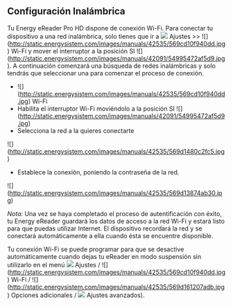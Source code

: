 ## Configuración Inalámbrica

Tu Energy eReader Pro HD dispone de conexión Wi-Fi. Para conectar tu dispositivo a una red inalámbrica, solo tienes que ir a ![](http://static.energysistem.com/images/manuals/42535/569d0d8721035.jpg) Ajustes >> ![] (http://static.energysistem.com/images/manuals/42535/569cd10f940dd.jpg) Wi-Fi y mover el interruptor a la posición SI ![] (http://static.energysistem.com/images/manuals/42091/54995472af5d9.jpg). A continuación comenzará una búsqueda de redes inalámbricas y solo tendrás que seleccionar una para comenzar el proceso de conexión.

- ![] (http://static.energysistem.com/images/manuals/42535/569cd10f940dd.jpg) Wi-Fi 
- Habilita el interruptor Wi-Fi moviéndolo a la posición SI ![] (http://static.energysistem.com/images/manuals/42091/54995472af5d9.jpg)
- Selecciona la red a la quieres conectarte

![] (http://static.energysistem.com/images/manuals/42535/569d1480c2fc5.jpg)

- Establece la conexión, poniendo la contraseña de la red.

![] (http://static.energysistem.com/images/manuals/42535/569d13874ab30.jpg)

*Nota:* Una vez se haya completado el proceso de autentificación con éxito, tu Energy eReader guardará los datos de acceso a la red Wi-Fi y estará listo para que puedas utilizar Internet. El dispositivo recordará la red y se conectará automáticamente a ella cuando ésta se encuentre disponible. 

Tu conexión Wi-Fi se puede programar para que se desactive automáticamente cuando dejas tu eReader en modo suspensión sin utilizarlo en el menú ![](http://static.energysistem.com/images/manuals/42535/569d0d8721035.jpg) Ajustes / ![] (http://static.energysistem.com/images/manuals/42535/569cd10f940dd.jpg) Wi-Fi / ![] (http://static.energysistem.com/images/manuals/42535/569d161207adb.jpg) Opciones adicionales / ![](http://static.energysistem.com/images/manuals/42535/569d0d8721035.jpg) Ajustes avanzados).
